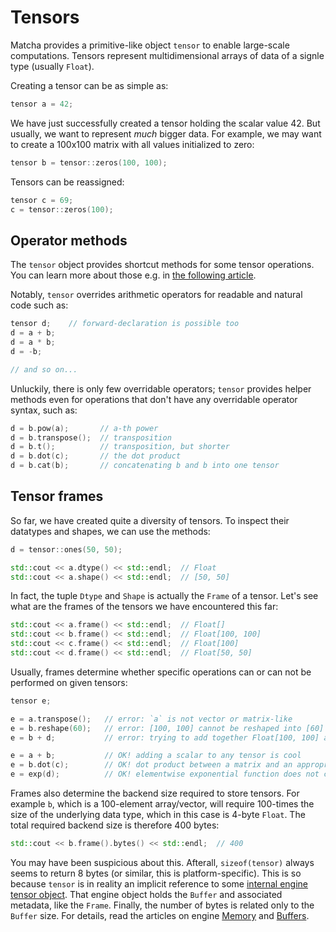 # Tensors

Matcha provides a primitive-like object `tensor` to enable large-scale computations.
Tensors represent multidimensional arrays of data of a signle type (usually `Float`).


Creating a tensor can be as simple as:


```cpp
tensor a = 42;
```


We have just successfully created a tensor holding the scalar value 42.
But usually, we want to represent _much_ bigger data. For example, we may want to create
a 100x100 matrix with all values initialized to zero:

```cpp
tensor b = tensor::zeros(100, 100);
```

Tensors can be reassigned:

```cpp
tensor c = 69;
c = tensor::zeros(100);
```

## Operator methods

The `tensor` object provides shortcut methods for some tensor operations.
You can learn more about those e.g. in [the following article](tensor/basic-arithmetic).

Notably, `tensor` overrides arithmetic operators for readable and natural code such as:

```cpp
tensor d;    // forward-declaration is possible too
d = a + b;
d = a * b;
d = -b;

// and so on...
```

Unluckily, there is only few overridable operators; `tensor` provides helper methods even
for operations that don't have any overridable operator syntax, such as:

```cpp
d = b.pow(a);       // a-th power
d = b.transpose();  // transposition
d = b.t();          // transposition, but shorter
d = b.dot(c);       // the dot product
d = b.cat(b);       // concatenating b and b into one tensor
```

## Tensor frames

So far, we have created quite a diversity of tensors. To inspect their datatypes and shapes, we can use the methods:

```cpp
d = tensor::ones(50, 50);

std::cout << a.dtype() << std::endl;  // Float
std::cout << a.shape() << std::endl;  // [50, 50]

```

In fact, the tuple `Dtype` and `Shape` is actually the `Frame` of a tensor. Let's see what are the frames of the tensors
we have encountered this far:

```cpp
std::cout << a.frame() << std::endl;  // Float[]
std::cout << b.frame() << std::endl;  // Float[100, 100]
std::cout << c.frame() << std::endl;  // Float[100]
std::cout << d.frame() << std::endl;  // Float[50, 50]
```

Usually, frames determine whether specific operations can or can not be performed on given tensors:

```cpp
tensor e;

e = a.transpose();   // error: `a` is not vector or matrix-like
e = b.reshape(60);   // error: [100, 100] cannot be reshaped into [60]
e = b + d;           // error: trying to add together Float[100, 100] and Float[50, 50]

e = a + b;           // OK! adding a scalar to any tensor is cool
e = b.dot(c);        // OK! dot product between a matrix and an appropriate vector is cool too
e = exp(d);          // OK! elementwise exponential function does not care
```

Frames also determine the backend size required to store tensors. For example `b`, which is a 100-element array/vector,
will require 100-times the size of the underlying data type, which in this case is 4-byte `Float`. The total required backend size is therefore 400 bytes:

```cpp
std::cout << b.frame().bytes() << std::endl;  // 400
```

You may have been suspicious about this. Afterall, `sizeof(tensor)` always seems to return 8 bytes (or similar, this is platform-specific).
This is so because `tensor` is in reality an implicit reference to some [internal engine tensor object](engine/tensor). That engine object
holds the `Buffer` and associated metadata, like the `Frame`. Finally, the number of bytes is related only to the `Buffer` size. For details, read the articles
on engine [Memory](engine/memory) and [Buffers](engine/buffers).
